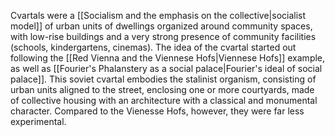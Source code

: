 Cvartals were a [[Socialism and the emphasis on the collective|socialist model]] of urban units of dwellings organized around community spaces, with low-rise buildings and a very strong presence of community facilities (schools, kindergartens, cinemas). The idea of the cvartal started out following the [[Red Vienna and the Viennese Hofs|Viennese Hofs]] example, as well as [[Fourier's Phalanstery as a social palace|Fourier's ideal of social palace]]. This soviet cvartal embodies the stalinist organism, consisting of urban units aligned to the street, enclosing one or more courtyards, made of collective housing with an architecture with a classical and monumental character. Compared to the Vienesse Hofs, however, they were far less experimental.